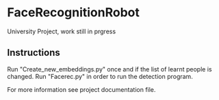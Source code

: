 # FaceRecognitionRobot 
University Project, work still in prgress

## Instructions
Run "Create_new_embeddings.py" once and if the list of learnt people is changed. 
Run "Facerec.py" in order to run the detection program.

For more information see project documentation file.
